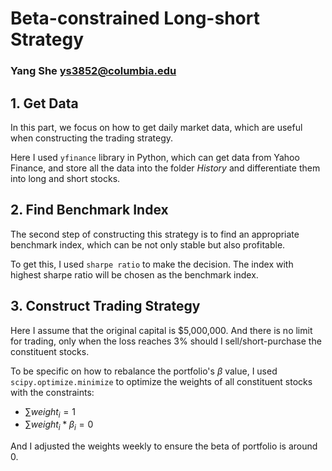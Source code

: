 # Beta-constrained Long-short Strategy

### Yang She ys3852@columbia.edu

## 1. Get Data

In this part, we focus on how to get daily market data, which are useful when constructing the trading strategy.

Here I used `yfinance` library in Python, which can get data from Yahoo Finance, and store all the data into the folder *History* and differentiate them into long and short stocks.

## 2. Find Benchmark Index

The second step of constructing this strategy is to find an appropriate benchmark index, which can be not only stable but also profitable.

To get this, I used `sharpe ratio` to make the decision. The index with highest sharpe ratio will be chosen as the benchmark index.

## 3. Construct Trading Strategy

Here I assume that the original capital is $5,000,000. And there is no limit for trading, only when the loss reaches 3% should I sell/short-purchase the constituent stocks.

To be specific on how to rebalance the portfolio's $\beta$ value, I used `scipy.optimize.minimize` to optimize the weights of all constituent stocks with the constraints:

+ $\sum{weight_i} = 1$
+ $\sum{weight_i*\beta_i} = 0$

And I adjusted the weights weekly to ensure the beta of portfolio is around 0.
